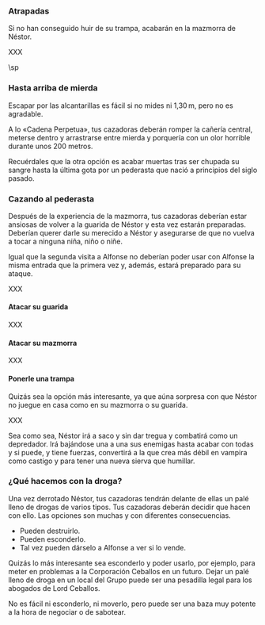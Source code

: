 ### Atrapadas

Si no han conseguido huir de su trampa, acabarán en la mazmorra de Néstor. 

XXX

\sp

### Hasta arriba de mierda

Escapar por las alcantarillas es fácil si no mides ni 1,30 m, pero no es agradable.

A lo «Cadena Perpetua», tus cazadoras deberán romper la cañería central, meterse dentro y arrastrarse entre mierda y porquería con un olor horrible durante unos 200 metros.

Recuérdales que la otra opción es acabar muertas tras ser chupada su sangre hasta la última gota por un pederasta que nació a principios del siglo pasado.

### Cazando al pederasta

Después de la experiencia de la mazmorra, tus cazadoras deberían estar ansiosas de volver a la guarida de Néstor y esta vez estarán preparadas. Deberían querer darle su merecido a Néstor y asegurarse de que no vuelva a tocar a ninguna niña, niño o niñe.

Igual que la segunda visita a Alfonse no deberían poder usar con Alfonse la misma entrada que la primera vez y, además, estará preparado para su ataque.

XXX

#### Atacar su guarida

XXX

#### Atacar su mazmorra

XXX

#### Ponerle una trampa

Quizás sea la opción más interesante, ya que aúna sorpresa con que Néstor no juegue en casa como en su mazmorra o su guarida.

XXX

Sea como sea, Néstor irá a saco y sin dar tregua y combatirá como un depredador. Irá bajándose una a una sus enemigas hasta acabar con todas y si puede, y tiene fuerzas, convertirá a la que crea más débil en vampira como castigo y para tener una nueva sierva que humillar.

### ¿Qué hacemos con la droga?

Una vez derrotado Néstor, tus cazadoras tendrán delante de ellas un palé lleno de drogas de varios tipos. Tus cazadoras deberán decidir que hacen con ello. Las opciones son muchas y con diferentes consecuencias.

* Pueden destruirlo.
* Pueden esconderlo.
* Tal vez pueden dárselo a Alfonse a ver si lo vende.

Quizás lo más interesante sea esconderlo y poder usarlo, por ejemplo, para meter en problemas a la Corporación Ceballos en un futuro. Dejar un palé lleno de droga en un local del Grupo puede ser una pesadilla legal para los abogados de Lord Ceballos. 

No es fácil ni esconderlo, ni moverlo, pero puede ser una baza muy potente a la hora de negociar o de sabotear.